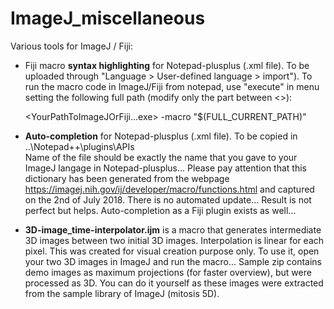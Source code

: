 # ImageJ_miscellaneous
Various tools for ImageJ / Fiji:
- Fiji macro **syntax highlighting** for Notepad-plusplus (.xml file). To be uploaded through "Language > User-defined language > import").
To run the macro code in ImageJ/Fiji from notepad, use "execute" in menu setting the following full path (modify only the part between <>):

    <YourPathToImageJOrFiji...exe> -macro "$(FULL_CURRENT_PATH)"
    
- **Auto-completion** for Notepad-plusplus (.xml file). To be copied in ..\Notepad++\plugins\APIs\
Name of the file should be exactly the name that you gave to your ImageJ langage in Notepad-plusplus...
Please pay attention that this dictionary has been generated from the webpage https://imagej.nih.gov/ij/developer/macro/functions.html and captured on the 2nd of July 2018. There is no automated update...
Result is not perfect but helps. Auto-completion as a Fiji plugin exists as well...

- **3D-image_time-interpolator.ijm** is a macro that generates intermediate 3D images between two initial 3D images. Interpolation is linear for each pixel. This was created for visual creation purpose only. To use it, open your two 3D images in ImageJ and run the macro... Sample zip contains demo images as maximum projections (for faster overview), but were processed as 3D. You can do it yourself as these images were extracted from the sample library of ImageJ (mitosis 5D).
